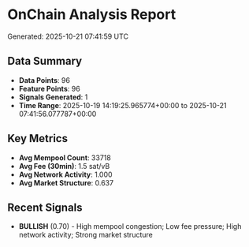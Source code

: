 # OnChain Analysis Report
Generated: 2025-10-21 07:41:59 UTC

## Data Summary
- **Data Points**: 96
- **Feature Points**: 96
- **Signals Generated**: 1
- **Time Range**: 2025-10-19 14:19:25.965774+00:00 to 2025-10-21 07:41:56.077787+00:00

## Key Metrics
- **Avg Mempool Count**: 33718
- **Avg Fee (30min)**: 1.5 sat/vB
- **Avg Network Activity**: 1.000
- **Avg Market Structure**: 0.637

## Recent Signals
- **BULLISH** (0.70) - High mempool congestion; Low fee pressure; High network activity; Strong market structure
